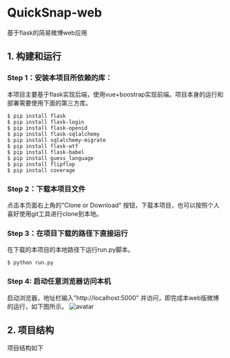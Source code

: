 # QuickSnap-web
基于flask的简易微博web应用

## 1. 构建和运行
  ### Step 1：安装本项目所依赖的库：
  本项目主要基于flask实现后端，使用vue+boostrap实现前端。项目本身的运行和部署需要使用下面的第三方库。
  
  ```
  $ pip install flask
  $ pip install flask-login
  $ pip install flask-openid
  $ pip install flask-sqlalchemy
  $ pip install sqlalchemy-migrate
  $ pip install flask-wtf
  $ pip install flask-babel
  $ pip install guess_language
  $ pip install flipflop
  $ pip install coverage
  ```
  
  ### Step 2：下载本项目文件
  点击本页面右上角的"Clone or Download" 按钮，下载本项目，也可以按照个人喜好使用git工具进行clone到本地。
  
  ### Step 3：在项目下载的路径下直接运行
  在下载的本项目的本地路径下运行run.py脚本。
  
  ```
  $ python run.py
  ```
  
  ### Step 4: 启动任意浏览器访问本机
  启动浏览器，地址栏输入"http://localhost:5000" 并访问，即完成本web版微博的运行，如下图所示。
  ![avatar](https://github.com/Happyxianyueveryday/Computer-Vision-demo/blob/master/Demo_2/pics/QQ%E6%88%AA%E5%9B%BE20190410204225.png)
 
  ## 2. 项目结构
  项目结构如下
  
  
  
  
  
  
